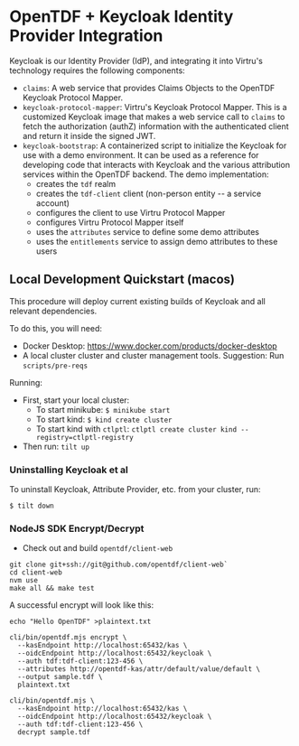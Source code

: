 # OpenTDF + Keycloak Identity Provider Integration

Keycloak is our Identity Provider (IdP), and integrating
it into Virtru's technology requires the following components:

* `claims`:  A web service that provides Claims Objects to the OpenTDF Keycloak
  Protocol Mapper.
* `keycloak-protocol-mapper`:  Virtru's Keycloak Protocol Mapper.
  This is a customized Keycloak image that makes a web service
  call to `claims` to fetch the authorization (authZ) information
  with the authenticated client and return it inside the signed JWT.
* `keycloak-bootstrap`:  A containerized script to initialize the Keycloak
  for use with a demo environment. It can be used as a reference for developing
  code that interacts with Keycloak and the various attribution services within
  the OpenTDF backend. The demo implementation:
  * creates the `tdf` realm
  * creates the `tdf-client` client (non-person entity -- a service account)
  * configures the client to use Virtru Protocol Mapper
  * configures Virtru Protocol Mapper itself
  * uses the `attributes` service to define some demo attributes
  * uses the `entitlements` service to assign demo attributes to these users

## Local Development Quickstart (macos)

This procedure will deploy current existing builds of
Keycloak and all relevant dependencies.

To do this, you will need:

* Docker Desktop:  https://www.docker.com/products/docker-desktop
* A local cluster cluster and cluster management tools. Suggestion: Run `scripts/pre-reqs`


Running: 

* First, start your local cluster:
  * To start minikube:  `$ minikube start`
  * To start kind:  `$ kind create cluster`
  * To start kind with `ctlptl`: `ctlptl create cluster kind --registry=ctlptl-registry`
* Then run: `tilt up`

### Uninstalling Keycloak et al

To uninstall Keycloak, Attribute Provider, etc. from your cluster, run:

```
$ tilt down
```
### NodeJS SDK Encrypt/Decrypt

* Check out and build `opentdf/client-web`
```
git clone git+ssh://git@github.com/opentdf/client-web`
cd client-web
nvm use
make all && make test
```

A successful encrypt will look like this:

```
echo "Hello OpenTDF" >plaintext.txt

cli/bin/opentdf.mjs encrypt \
  --kasEndpoint http://localhost:65432/kas \
  --oidcEndpoint http://localhost:65432/keycloak \
  --auth tdf:tdf-client:123-456 \
  --attributes http://opentdf-kas/attr/default/value/default \
  --output sample.tdf \
  plaintext.txt

cli/bin/opentdf.mjs \
  --kasEndpoint http://localhost:65432/kas \
  --oidcEndpoint http://localhost:65432/keycloak \
  --auth tdf:tdf-client:123-456 \
  decrypt sample.tdf
```
